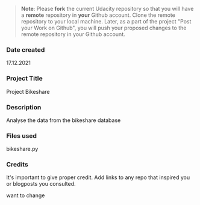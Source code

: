 >**Note**: Please **fork** the current Udacity repository so that you will have a **remote** repository in **your** Github account. Clone the remote repository to your local machine. Later, as a part of the project "Post your Work on Github", you will push your proposed changes to the remote repository in your Github account.

### Date created
17.12.2021

### Project Title
Project Bikeshare

### Description
Analyse the data from the bikeshare database 

### Files used
bikeshare.py

### Credits
It's important to give proper credit. Add links to any repo that inspired you or blogposts you consulted.

want to change

